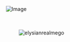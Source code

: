 ㅤㅤㅤㅤㅤㅤㅤㅤㅤㅤㅤㅤ![Image](https://cdn.discordapp.com/attachments/1223392595078680647/1428774322222268560/Untitled49_20251017185835.png?ex=68f3b947&is=68f267c7&hm=a55f7ad004349ad1db6d6b3a655e80a67ffacbe5c44b7802ffdd6f47e414c9ac&)


ㅤㅤㅤㅤㅤㅤㅤㅤㅤㅤㅤㅤㅤㅤ  
 <p align="center"> <img src="https://hits.sh/github.com/Gummyglitter.svg?label=Babez&color=f9a3c3&labelColor=ffdee7&logo=%3AP" alt="elysianrealmego" />
